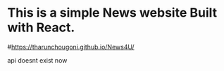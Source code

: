 # This is a simple News website Built with React.
#https://tharunchougoni.github.io/News4U/

api doesnt exist now
